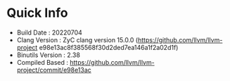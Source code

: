 # Quick Info
* Build Date : 20220704
* Clang Version : ZyC clang version 15.0.0 (https://github.com/llvm/llvm-project e98e13ac8f385568f30d2ded7ea146a1f2a02d1f)
* Binutils Version : 2.38
* Compiled Based : https://github.com/llvm/llvm-project/commit/e98e13ac

